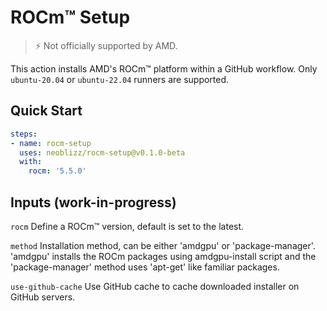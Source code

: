 # ROCm™ Setup

> ⚡ Not officially supported by AMD.

This action installs AMD's ROCm™ platform within a GitHub workflow. Only `ubuntu-20.04` or `ubuntu-22.04` runners are supported.

## Quick Start
```yml
steps:
- name: rocm-setup
  uses: neoblizz/rocm-setup@v0.1.0-beta
  with:
    rocm: '5.5.0'
```

## Inputs (work-in-progress)
`rocm`
Define a ROCm™ version, default is set to the latest.

`method`
Installation method, can be either 'amdgpu' or 'package-manager'. 'amdgpu' installs the ROCm packages using amdgpu-install script and the 'package-manager' method uses 'apt-get' like familiar packages.

`use-github-cache`
Use GitHub cache to cache downloaded installer on GitHub servers.
